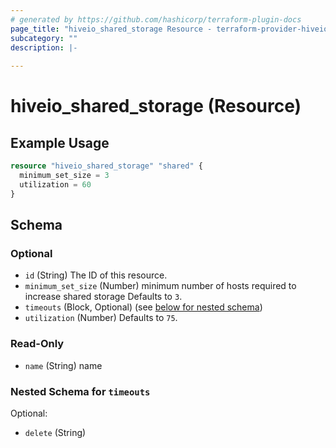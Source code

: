 ```yaml
---
# generated by https://github.com/hashicorp/terraform-plugin-docs
page_title: "hiveio_shared_storage Resource - terraform-provider-hiveio"
subcategory: ""
description: |-
  
---
```


# hiveio_shared_storage (Resource)



## Example Usage

```terraform
resource "hiveio_shared_storage" "shared" {
  minimum_set_size = 3
  utilization = 60
}
```

<!-- schema generated by tfplugindocs -->
## Schema

### Optional

- `id` (String) The ID of this resource.
- `minimum_set_size` (Number) minimum number of hosts required to increase shared storage Defaults to `3`.
- `timeouts` (Block, Optional) (see [below for nested schema](#nestedblock--timeouts))
- `utilization` (Number) Defaults to `75`.

### Read-Only

- `name` (String) name

<a id="nestedblock--timeouts"></a>
### Nested Schema for `timeouts`

Optional:

- `delete` (String)


